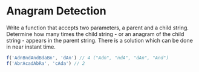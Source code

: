 # Anagram Detection

Write a function that accepts two parameters, a parent and a child string. 
Determine how many times the child string - or an anagram of the child string - appears in the parent string.
There is a solution which can be done in near instant time.

```js
f('AdnBndAndBdaBn', 'dAn') // 4 ("Adn", "ndA", "dAn", "And")
f('AbrAcadAbRa', 'cAda') // 2
```
